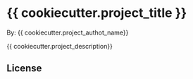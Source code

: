 # {{ cookiecutter.project_title }}

By: {{ cookiecutter.project_authot_name}}

{{ cookiecutter.project_description}}

## License